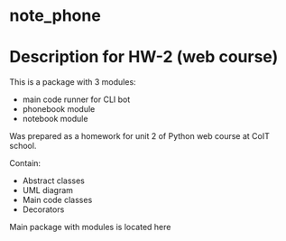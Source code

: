 # note_phone
 # Description for HW-2 (web course)

This is a package with 3 modules:
 - main code runner for CLI bot
 - phonebook module
 - notebook module

Was prepared as a homework for unit 2 of Python web course at CoIT school.

Contain:  
 - Abstract classes
 - UML diagram
 - Main code classes
 - Decorators


Main package with modules is located here 

